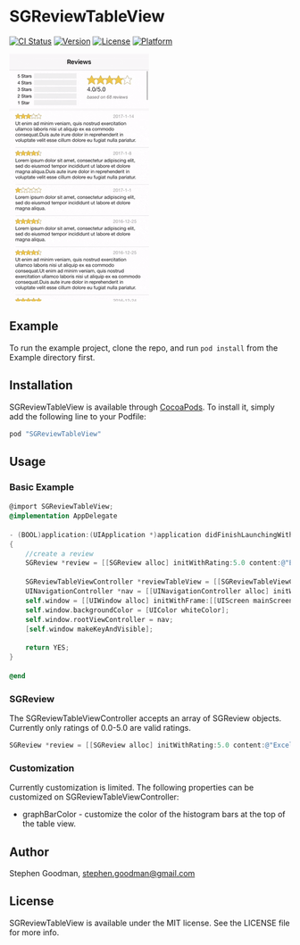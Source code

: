 # SGReviewTableView

[![CI Status](http://img.shields.io/travis/goodmase/SGReviewTableView.svg?style=flat)](https://travis-ci.org/goodmase/SGReviewTableView)
[![Version](https://img.shields.io/cocoapods/v/SGReviewTableView.svg?style=flat)](http://cocoapods.org/pods/SGReviewTableView)
[![License](https://img.shields.io/cocoapods/l/SGReviewTableView.svg?style=flat)](http://cocoapods.org/pods/SGReviewTableView)
[![Platform](https://img.shields.io/cocoapods/p/SGReviewTableView.svg?style=flat)](http://cocoapods.org/pods/SGReviewTableView)

![Alt text](/sgreviewtableview.gif?raw=true "SGReviewTableView Example")

## Example

To run the example project, clone the repo, and run `pod install` from the Example directory first.

## Installation

SGReviewTableView is available through [CocoaPods](http://cocoapods.org). To install
it, simply add the following line to your Podfile:



```ruby
pod "SGReviewTableView"
```

## Usage
### Basic Example
```Objective-C
@import SGReviewTableView;
@implementation AppDelegate

- (BOOL)application:(UIApplication *)application didFinishLaunchingWithOptions:(NSDictionary *)launchOptions
{
    //create a review
    SGReview *review = [[SGReview alloc] initWithRating:5.0 content:@"Excellent!" andDate:[NSDate new]];
 
    SGReviewTableViewController *reviewTableView = [[SGReviewTableViewController alloc] initWithReviews:@[review]];
    UINavigationController *nav = [[UINavigationController alloc] initWithRootViewController:reviewTableView];
    self.window = [[UIWindow alloc] initWithFrame:[[UIScreen mainScreen] bounds]];
    self.window.backgroundColor = [UIColor whiteColor];
    self.window.rootViewController = nav;
    [self.window makeKeyAndVisible];
    
    return YES;
}

@end
```
### SGReview
The SGReviewTableViewController accepts an array of SGReview objects. Currently only ratings of 0.0-5.0 are valid ratings.
```Objective-C
SGReview *review = [[SGReview alloc] initWithRating:5.0 content:@"Excellent!" andDate:[NSDate new]];
```
### Customization 
Currently customization is limited. The following properties can be customized on SGReviewTableViewController:
* graphBarColor - customize the color of the histogram bars at the top of the table view.

## Author

Stephen Goodman, stephen.goodman@gmail.com

## License

SGReviewTableView is available under the MIT license. See the LICENSE file for more info.

